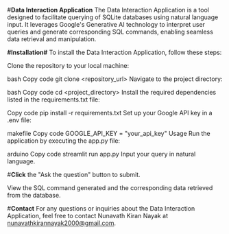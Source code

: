 #**Data Interaction Application**
The Data Interaction Application is a tool designed to facilitate querying of SQLite databases using natural language input. It leverages Google's Generative AI technology to interpret user queries and generate corresponding SQL commands, enabling seamless data retrieval and manipulation.

**#Installation#**
To install the Data Interaction Application, follow these steps:

Clone the repository to your local machine:

bash
Copy code
git clone <repository_url>
Navigate to the project directory:

bash
Copy code
cd <project_directory>
Install the required dependencies listed in the requirements.txt file:

Copy code
pip install -r requirements.txt
Set up your Google API key in a .env file:

makefile
Copy code
GOOGLE_API_KEY = "your_api_key"
Usage
Run the application by executing the app.py file:

arduino
Copy code
streamlit run app.py
Input your query in natural language.

#**Click** the "Ask the question" button to submit.

View the SQL command generated and the corresponding data retrieved from the database.

#**Contact**
For any questions or inquiries about the Data Interaction Application, feel free to contact Nunavath Kiran Nayak at nunavathkirannayak2000@gmail.com.

